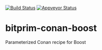 [![Build Status](https://travis-ci.org/bitprim/bitprim-conan-boost.svg)](https://travis-ci.org/bitprim/bitprim-conan-boost) [![Appveyor Status](https://ci.appveyor.com/api/projects/status/github/bitprim/bitprim-conan-boost?svg=true)](https://ci.appveyor.com/project/bitprim/bitprim-conan-boost)

# bitprim-conan-boost

Parameterized Conan recipe for Boost
